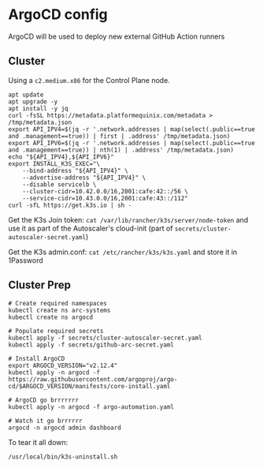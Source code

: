 # ArgoCD config 

ArgoCD will be used to deploy new external GitHub Action runners

## Cluster

Using a `c2.medium.x86` for the Control Plane node.

```
apt update 
apt upgrade -y
apt install -y jq
curl -fsSL https://metadata.platformequinix.com/metadata > /tmp/metadata.json
export API_IPV4=$(jq -r '.network.addresses | map(select(.public==true and .management==true)) | first | .address' /tmp/metadata.json)
export API_IPV6=$(jq -r '.network.addresses | map(select(.public==true and .management==true)) | nth(1) | .address' /tmp/metadata.json)
echo "${API_IPV4},${API_IPV6}"
export INSTALL_K3S_EXEC="\
    --bind-address "${API_IPV4}" \
    --advertise-address "${API_IPV4}" \
    --disable servicelb \
    --cluster-cidr=10.42.0.0/16,2001:cafe:42::/56 \
    --service-cidr=10.43.0.0/16,2001:cafe:43::/112"
curl -sfL https://get.k3s.io | sh -
```

Get the K3s Join token: `cat /var/lib/rancher/k3s/server/node-token` and use it as part of the Autoscaler's cloud-init (part of `secrets/cluster-autoscaler-secret.yaml`)

Get the K3s admin.conf: `cat /etc/rancher/k3s/k3s.yaml` and store it in 1Password

## Cluster Prep 

```
# Create required namespaces
kubectl create ns arc-systems
kubectl create ns argocd

# Populate required secrets
kubectl apply -f secrets/cluster-autoscaler-secret.yaml
kubectl apply -f secrets/github-arc-secret.yaml

# Install ArgoCD
export ARGOCD_VERSION="v2.12.4"
kubectl apply -n argocd -f https://raw.githubusercontent.com/argoproj/argo-cd/$ARGOCD_VERSION/manifests/core-install.yaml

# ArgoCD go brrrrrrr
kubectl apply -n argocd -f argo-automation.yaml

# Watch it go brrrrrr
argocd -n argocd admin dashboard
```

To tear it all down:

```
/usr/local/bin/k3s-uninstall.sh
```
